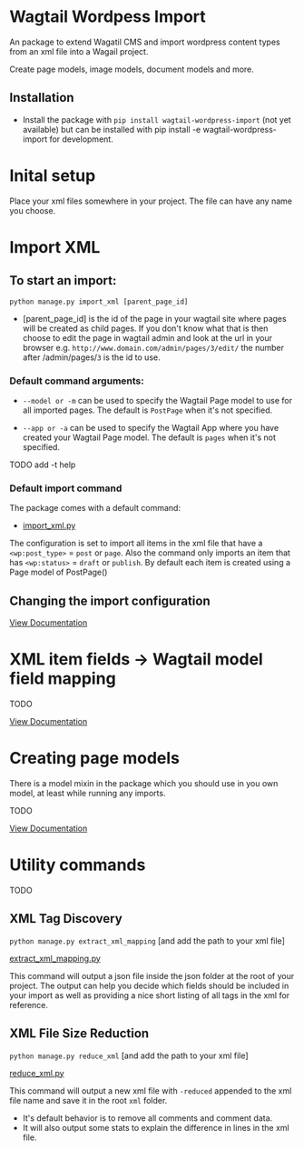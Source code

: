 # Wagtail Wordpess Import

An package to extend Wagatil CMS and import wordpress content types from an xml file into a Wagail project.

Create page models, image models, document models and more.

## Installation

* Install the package with `pip install wagtail-wordpress-import` (not yet available) but can be installed with pip install -e wagtail-wordpress-import for development.


# Inital setup

Place your xml files somewhere in your project. The file can have any name you choose.

# Import XML

## To start an import: 
        
`python manage.py import_xml [parent_page_id]` 

- [parent_page_id] is the id of the page in your wagtail site where pages will be created as child pages. If you don't know what that is then choose to edit the page in wagtail admin and look at the url in your browser e.g. `http://www.domain.com/admin/pages/3/edit/` the number after /admin/pages/`3` is the id to use.

### Default command arguments:

- `--model or -m` can be used to specify the Wagtail Page model to use for all imported pages. The default is `PostPage` when it's not specified.

- `--app or -a` can be used to specify the Wagtail App where you have created your Wagtail Page model. The default is `pages` when it's not specified.

TODO add -t help

### Default import command

The package comes with a default command: 

- [import_xml.py](wagtail_wordpress_import/management/commands/import_xml.py)

The configuration is set to import all items in the xml file that have a `<wp:post_type>` = `post` or `page`. Also the command only imports an item that has `<wp:status>` = `draft` or `publish`. By default each item is created using a Page model of PostPage()

## Changing the import configuration

[View Documentation](docs/prefilters.md)

# XML item fields -> Wagtail model field mapping

TODO 

[View Documentation](docs/mapping.md)

# Creating page models

There is a model mixin in the package which you should use in you own model, at least while running any imports.

TODO

[View Documentation](docs/models.md)

# Utility commands

TODO 

## XML Tag Discovery

`python manage.py extract_xml_mapping` [and add the path to your xml file]

[extract_xml_mapping.py](wagtail_wordpress_import/management/commands/extract_xml_mapping.py)

This command will output a json file inside the json folder at the root of your project. The output can help you decide which fields should be included in your import as well as providing a nice short listing of all tags in the xml for reference.

## XML File Size Reduction

`python manage.py reduce_xml` [and add the path to your xml file]

[reduce_xml.py](wagtail_wordpress_import/management/commands/reduce_xml.py)

This command will output a new xml file with `-reduced` appended to the xml file name and save it in the root `xml` folder.

- It's default behavior is to remove all comments and comment data.
- It will also output some stats to explain the difference in lines in the xml file.
